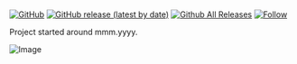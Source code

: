 # <AppName>
## <AppShortDescription>  

[![GitHub](https://img.shields.io/github/license/OlimilO1402/<AppName>?style=plastic)](https://github.com/OlimilO1402/<AppName>/blob/master/LICENSE) 
[![GitHub release (latest by date)](https://img.shields.io/github/v/release/OlimilO1402/<AppName>?style=plastic)](https://github.com/OlimilO1402/<AppName>/releases/latest)
[![Github All Releases](https://img.shields.io/github/downloads/OlimilO1402/<AppName>/total.svg)](https://github.com/OlimilO1402/<AppName>/releases/download/v2.3.4/<AppName>.zip)
[![Follow](https://img.shields.io/github/followers/OlimilO1402.svg?style=social&label=Follow&maxAge=2592000)](https://github.com/OlimilO1402/<AppName>/watchers)

Project started around mmm.yyyy.  
<AppLongDescription>  

![<AppName> Image](Resources/<AppName>.png "<AppName> Image")
